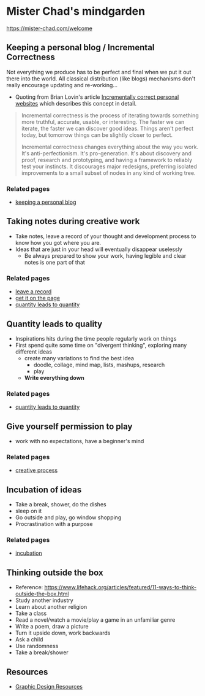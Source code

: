
# Mister Chad's mindgarden

https://mister-chad.com/welcome

## Keeping a personal blog / Incremental Correctness

Not everything we produce has to be perfect and final when we put it out there into the world. All classical
distribution (like blogs) mechanisms don't really encourage updating and re-working...

- Quoting from Brian Lovin's article
[Incrementally correct personal websites](https://brianlovin.com/writing/incrementally-correct-personal-websites)
which describes this concept in detail.

> Incremental correctness is the process of iterating towards something more truthful, accurate, usable, or
interesting. The faster we can iterate, the faster we can discover good ideas. Things aren't perfect today, but
tomorrow things can be slightly closer to perfect.
>
> Incremental correctness changes everything about the way you work. It's anti-perfectionism. It's pro-generation. It's
about discovery and proof, research and prototyping, and having a framework to reliably test your instincts. It
discourages major redesigns, preferring isolated improvements to a small subset of nodes in any kind of working tree.

### Related pages
- [keeping a personal blog](https://mister-chad.com/mind+gardens/keeping+a+personal+blog)

## Taking notes during creative work
- Take notes, leave a record of your thought and development process to know how you got where you are.
- Ideas that are just in your head will eventually disappear uselessly
  - Be always prepared to show your work, having legible and clear notes is one part of that

### Related pages
- [leave a record](https://mister-chad.com/creativity/leave+a+record)
- [get it on the page](https://mister-chad.com/creativity/get+it+on+the+page)
- [quantity leads to quantity](https://mister-chad.com/creativity/quantity+leads+to+quality)

## Quantity leads to quality
- Inspirations hits during the time people regularly work on things
- First spend quite some time on "divergent thinking", exploring many different ideas
  - create many variations to find the best idea
    - doodle, collage, mind map, lists, mashups, research
    - play
  - **Write everything down**

### Related pages
- [quantity leads to quantity](https://mister-chad.com/creativity/quantity+leads+to+quality)

## Give yourself permission to play
- work with no expectations, have a beginner's mind

### Related pages
- [creative process](https://mister-chad.com/creativity/!+creative+process)

## Incubation of ideas
- Take a break, shower, do the dishes
- sleep on it
- Go outside and play, go window shopping
- Procrastination with a purpose

### Related pages
- [incubation](https://mister-chad.com/creativity/incubation)

## Thinking outside the box
- Reference: https://www.lifehack.org/articles/featured/11-ways-to-think-outside-the-box.html
- Study another industry
- Learn about another religion
- Take a class
- Read a novel/watch a movie/play a game in an unfamiliar genre
- Write a poem, draw a picture
- Turn it upside down, work backwards
- Ask a child
- Use randomness
- Take a break/shower


## Resources
- [Graphic Design Resources](https://mister-chad.com/graphic+design+resources/!+graphic+design+resources)
